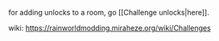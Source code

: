 for adding unlocks to a room, go [[Challenge unlocks|here]].

wiki:
https://rainworldmodding.miraheze.org/wiki/Challenges